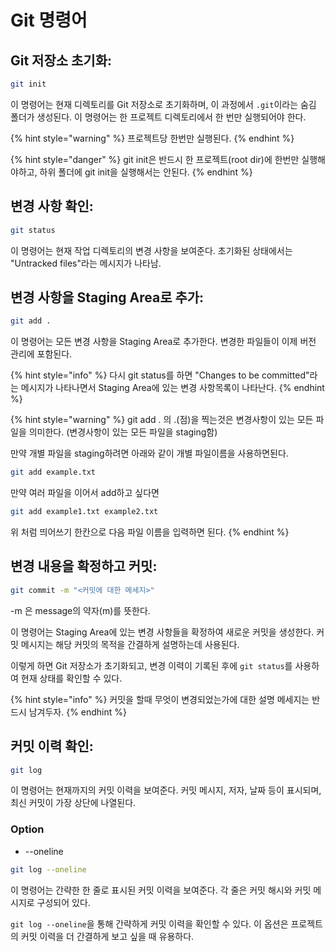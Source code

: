 # Git 명령어

## **Git 저장소 초기화:**

```bash
git init
```

이 명령어는 현재 디렉토리를 Git 저장소로 초기화하며, 이 과정에서 `.git`이라는 숨김 폴더가 생성된다. 이 명령어는 한 프로젝트 디렉토리에서 한 번만 실행되어야 한다.

{% hint style="warning" %}
프로젝트당 한번만 실행된다.
{% endhint %}

{% hint style="danger" %}
git init은 반드시 한 프로젝트(root dir)에 한번만 실행해야하고, 하위 폴더에 git init을 실행해서는 안된다.
{% endhint %}



## **변경 사항 확인:**

```bash
git status
```

이 명령어는 현재 작업 디렉토리의 변경 사항을 보여준다. 초기화된 상태에서는 "Untracked files"라는 메시지가 나타남.



## **변경 사항을 Staging Area로 추가:**

```bash
git add .
```

이 명령어는 모든 변경 사항을 Staging Area로 추가한다. 변경한 파일들이 이제 버전 관리에 포함된다.

{% hint style="info" %}
다시 git status를 하면 "Changes to be committed"라는 메시지가 나타나면서 Staging Area에 있는 변경 사항목록이 나타난다.
{% endhint %}

{% hint style="warning" %}
git add . 의 .(점)을 찍는것은 변경사항이 있는 모든 파일을 의미한다. (변경사항이 있는 모든 파일을 staging함)

만약 개별 파일을 staging하려면 아래와 같이 개별 파일이름을 사용하면된다.

```bash
git add example.txt
```

만약 여러 파일을 이어서 add하고 싶다면

```bash
git add example1.txt example2.txt
```

위 처럼 띄어쓰기 한칸으로 다음 파일 이름을 입력하면 된다.
{% endhint %}



## **변경 내용을 확정하고 커밋:**

```bash
git commit -m "<커밋에 대한 메세지>"
```

\-m 은 message의 약자(m)를 뜻한다.

이 명령어는 Staging Area에 있는 변경 사항들을 확정하여 새로운 커밋을 생성한다. 커밋 메시지는 해당 커밋의 목적을 간결하게 설명하는데 사용된다.

이렇게 하면 Git 저장소가 초기화되고, 변경 이력이 기록된 후에 `git status`를 사용하여 현재 상태를 확인할 수 있다.

{% hint style="info" %}
커밋을 할때 무엇이 변경되었는가에 대한 설명 메세지는 반드시 남겨두자.
{% endhint %}



## **커밋 이력 확인:**

```bash
git log
```

이 명령어는 현재까지의 커밋 이력을 보여준다. 커밋 메시지, 저자, 날짜 등이 표시되며, 최신 커밋이 가장 상단에 나열된다.

### Option

* \--oneline

```bash
git log --oneline
```

이 명령어는 간략한 한 줄로 표시된 커밋 이력을 보여준다. 각 줄은 커밋 해시와 커밋 메시지로 구성되어 있다.

`git log --oneline`을 통해 간략하게 커밋 이력을 확인할 수 있다. 이 옵션은 프로젝트의 커밋 이력을 더 간결하게 보고 싶을 때 유용하다.
